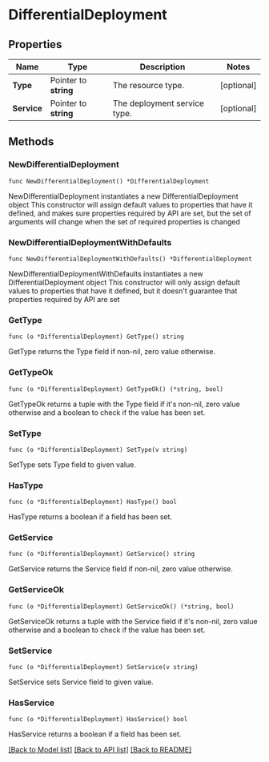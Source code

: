 # DifferentialDeployment

## Properties

Name | Type | Description | Notes
------------ | ------------- | ------------- | -------------
**Type** | Pointer to **string** | The resource type. | [optional] 
**Service** | Pointer to **string** | The deployment service type. | [optional] 

## Methods

### NewDifferentialDeployment

`func NewDifferentialDeployment() *DifferentialDeployment`

NewDifferentialDeployment instantiates a new DifferentialDeployment object
This constructor will assign default values to properties that have it defined,
and makes sure properties required by API are set, but the set of arguments
will change when the set of required properties is changed

### NewDifferentialDeploymentWithDefaults

`func NewDifferentialDeploymentWithDefaults() *DifferentialDeployment`

NewDifferentialDeploymentWithDefaults instantiates a new DifferentialDeployment object
This constructor will only assign default values to properties that have it defined,
but it doesn't guarantee that properties required by API are set

### GetType

`func (o *DifferentialDeployment) GetType() string`

GetType returns the Type field if non-nil, zero value otherwise.

### GetTypeOk

`func (o *DifferentialDeployment) GetTypeOk() (*string, bool)`

GetTypeOk returns a tuple with the Type field if it's non-nil, zero value otherwise
and a boolean to check if the value has been set.

### SetType

`func (o *DifferentialDeployment) SetType(v string)`

SetType sets Type field to given value.

### HasType

`func (o *DifferentialDeployment) HasType() bool`

HasType returns a boolean if a field has been set.

### GetService

`func (o *DifferentialDeployment) GetService() string`

GetService returns the Service field if non-nil, zero value otherwise.

### GetServiceOk

`func (o *DifferentialDeployment) GetServiceOk() (*string, bool)`

GetServiceOk returns a tuple with the Service field if it's non-nil, zero value otherwise
and a boolean to check if the value has been set.

### SetService

`func (o *DifferentialDeployment) SetService(v string)`

SetService sets Service field to given value.

### HasService

`func (o *DifferentialDeployment) HasService() bool`

HasService returns a boolean if a field has been set.


[[Back to Model list]](../README.md#documentation-for-models) [[Back to API list]](../README.md#documentation-for-api-endpoints) [[Back to README]](../README.md)


